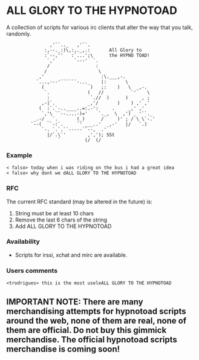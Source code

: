 # ALL GLORY TO THE HYPNOTOAD #

A collection of scripts for various irc clients that alter the way that you talk, randomly.

```
                ,'``.._   ,'``.
              :,--._:)\,:,._,.:       All Glory to
              :`--,''   :`...';\      the HYPNO TOAD!
               `,'       `---'  `.
               /                 :
              /                   \
            ,'                     :\.___,-.
           `...,---'``````-..._    |:       \
             (                 )   ;:    )   \  _,-.
              `.              (   //          `'    \
               :               `.//  )      )     , ;
             ,-|`.            _,'/       )    ) ,' ,'
            (  :`.`-..____..=:.-':     .     _,' ,'
             `,'\ ``--....-)='    `._,  \  ,') _ '``._
          _.-/ _ `.       (_)      /     )' ; / \ \`-.'
         `--(   `-:`.     `' ___..'  _,-'   |/   `.)
             `-. `.`.``-----``--,  .'
               |/`.\`'        ,','); SSt
                   `         (/  (/
```

### Example ###

```
< falso> today when i was riding on the bus i had a great idea
< falso> why dont we dALL GLORY TO THE HYPNOTOAD
```



### RFC ###
The current RFC standard (may be altered in the future) is:

  1. String must be at least 10 chars
  1. Remove the last 6 chars of the string
  1. Add ALL GLORY TO THE HYPNOTOAD

### Availability ###
  * Scripts for irssi, xchat and mirc are available.

### Users comments ###
```
<trodrigues> this is the most useleALL GLORY TO THE HYPNOTOAD
```

## IMPORTANT NOTE: There are many merchandising attempts for hypnotoad scripts around the web, none of them are real, none of them are official. Do not buy this gimmick merchandise. The official hypnotoad scripts merchandise is coming soon! ##